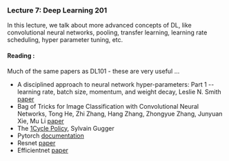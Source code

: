 ### Lecture 7: Deep Learning 201
In this lecture, we talk about more advanced concepts of DL, like convolutional neural networks, pooling, transfer learning, learning rate scheduling, hyper parameter tuning, etc. 

#### Reading :
Much of the same papers as DL101 - these are very useful ...
-  A disciplined approach to neural network hyper-parameters: Part 1 -- learning rate, batch size, momentum, and weight decay, Leslie N. Smith [paper](https://arxiv.org/abs/1803.09820) 
-  Bag of Tricks for Image Classification with Convolutional Neural Networks, Tong He, Zhi Zhang, Hang Zhang, Zhongyue Zhang, Junyuan Xie, Mu Li [paper](https://arxiv.org/abs/1812.01187) 
-  The [1Cycle Policy](https://sgugger.github.io/the-1cycle-policy.html), Sylvain Gugger  
-  Pytorch [documentation](https://pytorch.org/docs/stable/index.html ) 
-  Resnet [paper](https://arxiv.org/abs/1512.03385)
-  Efficientnet [paper](https://arxiv.org/abs/1905.11946)
